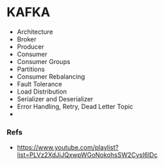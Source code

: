 # KAFKA
- Architecture
- Broker
- Producer
- Consumer
- Consumer Groups
- Partitions
- Consumer Rebalancing
- Fault Tolerance
- Load Distribution
- Serializer and Deserializer
- Error Handling, Retry, Dead Letter Topic
- 

### Refs
- https://www.youtube.com/playlist?list=PLVz2XdJiJQxwpWGoNokohsSW2CysI6lDc